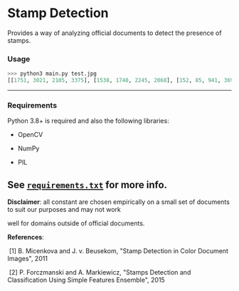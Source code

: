 

# Stamp Detection
Provides a way of analyzing official documents to detect the presence of stamps.

### Usage
```python
>>> python3 main.py test.jpg
[[1751, 3021, 2105, 3375], [1538, 1740, 2245, 2068], [152, 85, 941, 369], [172, 2450, 1080, 2945]]
```
---
### Requirements
Python 3.8+ is required and also the following libraries:
- OpenCV

- NumPy

- PIL

See [`requirements.txt`](requirements.txt) for more info.
---
**Disclaimer**: all constant are chosen empirically on a small set of documents to suit our purposes and may not work

well for domains outside of official documents.

**References**:

​    [1] B. Micenkova and J. v. Beusekom, "Stamp Detection in Color Document Images", 2011

​    [2] P. Forczmanski and A. Markiewicz, "Stamps Detection and Classification Using Simple Features Ensemble", 2015